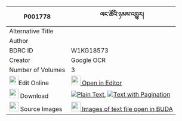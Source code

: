 |P001778|ལང་ཚོའི་ཉམས་འགྱུར། 
| --- | --- 
|Alternative Title |
|Author | 
|BDRC ID | W1KG18573
|Creator | Google OCR
|Number of Volumes| 3
|<img width="25" src="https://img.icons8.com/color/25/000000/edit-property.png">Edit Online| [<img width="25" src="https://avatars.githubusercontent.com/u/45091458?s=200&v=4"> Open in Editor](http://editor.openpecha.org/P001778)
|<img width="25" src="https://img.icons8.com/fluent/48/000000/download-2.png"/>  Download | [![](https://img.icons8.com/color/20/000000/txt.png)Plain Text](https://github.com/Openpecha/P001778/releases/download/v1/langtso_i_nyamgyur_plain_P001778.zip), [![](https://img.icons8.com/color/20/000000/txt.png)Text with Pagination](https://github.com/Openpecha/P001778/releases/download/v1/langtso_i_nyamgyur_pages_P001778.zip)
|<img width="25" src="https://img.icons8.com/plasticine/100/000000/pictures-folder.png"/>  Source Images | [<img width="25" src="https://library.bdrc.io/icons/BUDA-small.svg"> Images of text file open in BUDA](https://library.bdrc.io/show/bdr:W1KG18573)